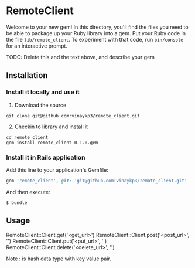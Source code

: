 # RemoteClient

Welcome to your new gem! In this directory, you'll find the files you need to be able to package up your Ruby library into a gem. Put your Ruby code in the file `lib/remote_client`. To experiment with that code, run `bin/console` for an interactive prompt.

TODO: Delete this and the text above, and describe your gem

## Installation

### Install it locally and use it

1. Download the source
```
git clone git@github.com:vinaykp3/remote_client.git
```
2. Checkin to library and install it
```
cd remote_client
gem install remote_client-0.1.0.gem
```

### Install it in Rails application

Add this line to your application's Gemfile:

```ruby
gem 'remote_client', git: 'git@github.com:vinaykp3/remote_client.git'
```

And then execute:

    $ bundle

## Usage

RemoteClient::Client.get('<get_url>')
RemoteClient::Client.post('<post_url>', '<data>')
RemoteClient::Client.put('<put_url>', '<data>')
RemoteClient::Client.delete('<delete_url>', '<data>')
    
Note : <data> is hash data type with key value pair.

